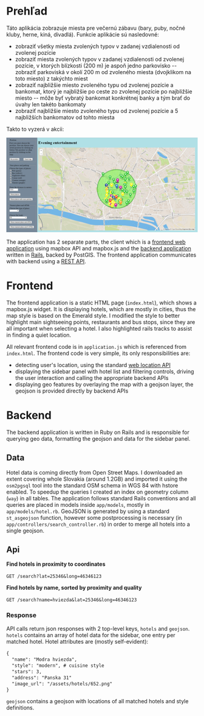 # Prehľad

Táto aplikácia zobrazuje miesta pre večernú zábavu (bary, puby, nočné kluby, herne, kiná, divadlá). Funkcie aplikácie sú nasledovné:
- zobraziť všetky miesta zvolených typov v zadanej vzdialenosti od zvolenej pozície
- zobraziť miesta zvolených typov v zadanej vzdialenosti od zvolenej pozície, v ktorých blízkosti (200 m) je aspoň jedno parkovisko
-- zobraziť parkoviská v okolí 200 m od zvoleného miesta (dvojklikom na toto miesto) z takýchto miest
- zobraziť najbližšie miesto zvoleného typu od zvolenej pozície a bankomat, ktorý je najbližšie po ceste zo zvolenej pozície po najbližšie miesto
-- môže byť vybratý bankomat konkrétnej banky a tým brať do úvahy len takéto bankomaty
- zobraziť najbližšie miesto zvoleného typu od zvolenej pozície a 5 najbližších bankomatov od tohto miesta

Takto to vyzerá v akcii:

![Screenshot](screenshot.PNG)

The application has 2 separate parts, the client which is a [frontend web application](#frontend) using mapbox API and mapbox.js and the [backend application](#backend) written in [Rails](http://rubyonrails.org/), backed by PostGIS. The frontend application communicates with backend using a [REST API](#api).

# Frontend

The frontend application is a static HTML page (`index.html`), which shows a mapbox.js widget. It is displaying hotels, which are mostly in cities, thus the map style is based on the Emerald style. I modified the style to better highlight main sightseeing points, restaurants and bus stops, since they are all important when selecting a hotel. I also highlighted rails tracks to assist in finding a quiet location.

All relevant frontend code is in `application.js` which is referenced from `index.html`. The frontend code is very simple, its only responsibilities are:
- detecting user's location, using the standard [web location API](https://developer.mozilla.org/en-US/docs/Web/API/Geolocation/Using_geolocation)
- displaying the sidebar panel with hotel list and filtering controls, driving the user interaction and calling the appropriate backend APIs
- displaying geo features by overlaying the map with a geojson layer, the geojson is provided directly by backend APIs

# Backend

The backend application is written in Ruby on Rails and is responsible for querying geo data, formatting the geojson and data for the sidebar panel.

## Data

Hotel data is coming directly from Open Street Maps. I downloaded an extent covering whole Slovakia (around 1.2GB) and imported it using the `osm2pgsql` tool into the standard OSM schema in WGS 84 with hstore enabled. To speedup the queries I created an index on geometry column (`way`) in all tables. The application follows standard Rails conventions and all queries are placed in models inside `app/models`, mostly in `app/models/hotel.rb`. GeoJSON is generated by using a standard `st_asgeojson` function, however some postprocessing is necessary (in `app/controllers/search_controller.rb`) in order to merge all hotels into a single geojson.

## Api

**Find hotels in proximity to coordinates**

`GET /search?lat=25346&long=46346123`

**Find hotels by name, sorted by proximity and quality**

`GET /search?name=hviezda&lat=25346&long=46346123`

### Response

API calls return json responses with 2 top-level keys, `hotels` and `geojson`. `hotels` contains an array of hotel data for the sidebar, one entry per matched hotel. Hotel attributes are (mostly self-evident):
```
{
  "name": "Modra hviezda",
  "style": "modern", # cuisine style
  "stars": 3,
  "address": "Panska 31"
  "image_url": "/assets/hotels/652.png"
}
```
`geojson` contains a geojson with locations of all matched hotels and style definitions.